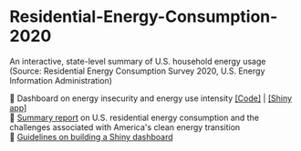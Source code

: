 # Residential-Energy-Consumption-2020

An interactive, state-level summary of U.S. household energy usage (Source: Residential Energy Consumption Survey 2020, U.S. Energy Information Administration)

:small_orange_diamond: Dashboard on energy insecurity and energy use intensity [[Code]](https://github.com/quinnei/Residential-Energy-Consumption-2020/blob/main/RECS-Shiny-App/2-2_R%20script_Energy_Insecurity_and_EUI/app.R) | [[Shiny app]](https://gu-environmental-impact-data-collaborative.shinyapps.io/RECS-Energy-Insecurity-and-EUI/) <br>
:small_orange_diamond: [Summary report](https://georgetown.app.box.com/s/zcsxy86scoxrs4hjrs9uc0noq0n2sh9f) on U.S. residential energy consumption and the challenges associated with America's clean energy transition <br>
:small_orange_diamond: [Guidelines on building a Shiny dashboard](https://github.com/quinnei/Residential-Energy-Consumption-2020/blob/main/RECS-Shiny-App/3_Shiny_App_Guidelines/Guidelines%20on%20Building%20a%20Shiny%20Application_RECS%202020%20(Last%20updated%2025%20July%202023).pdf)

